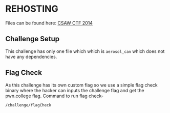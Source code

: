 # REHOSTING

Files can be found here: [CSAW CTF 2014](https://github.com/pwncollege/ctf-archive/blob/main/csawctf2014/aerosol/aerosol_can)

## Challenge Setup
This challenge has only one file which which is `aerosol_can` which does not have any dependencies.

## Flag Check
As this challenge has its own custom flag so we use a simple flag check binary where the hacker can inputs the challenge flag and get the pwn.college flag.
Command to run flag check-
```
/challenge/flagCheck
```